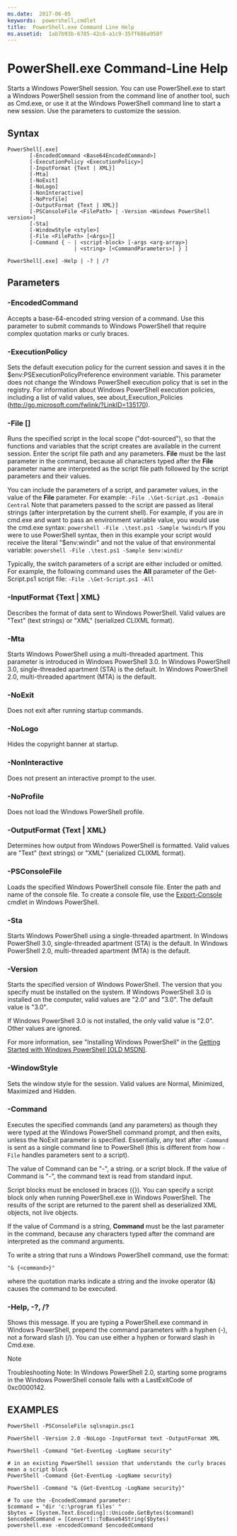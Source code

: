 ```yaml
---
ms.date:  2017-06-05
keywords:  powershell,cmdlet
title:  PowerShell.exe Command Line Help
ms.assetid:  1ab7b93b-6785-42c6-a1c9-35ff686a958f
---
```


# PowerShell.exe Command-Line Help
Starts a Windows PowerShell session. You can use PowerShell.exe to start a Windows PowerShell session from the command line of another tool, such as Cmd.exe, or use it at the Windows PowerShell command line to start a new session. Use the parameters to customize the session.

## Syntax

```syntax
PowerShell[.exe]
       [-EncodedCommand <Base64EncodedCommand>]
       [-ExecutionPolicy <ExecutionPolicy>]
       [-InputFormat {Text | XML}] 
       [-Mta]
       [-NoExit]
       [-NoLogo]
       [-NonInteractive] 
       [-NoProfile] 
       [-OutputFormat {Text | XML}] 
       [-PSConsoleFile <FilePath> | -Version <Windows PowerShell version>]
       [-Sta]
       [-WindowStyle <style>]
       [-File <FilePath> [<Args>]]
       [-Command { - | <script-block> [-args <arg-array>]
                     | <string> [<CommandParameters>] } ]

PowerShell[.exe] -Help | -? | /?
```

## Parameters

### -EncodedCommand <Base64EncodedCommand>
Accepts a base-64-encoded string version of a command. Use this parameter to submit commands to Windows PowerShell that require complex quotation marks or curly braces.

### -ExecutionPolicy <ExecutionPolicy>
Sets the default execution policy for the current session and saves it in the $env:PSExecutionPolicyPreference environment variable. This parameter does not change the Windows PowerShell execution policy that is set in the registry. For information about Windows PowerShell execution policies, including a list of valid values, see about_Execution_Policies (http://go.microsoft.com/fwlink/?LinkID=135170).

### -File <FilePath> \[<Parameters>]
Runs the specified script in the local scope ("dot-sourced"), so that the functions and variables that the script creates are available in the current session. Enter the script file path and any parameters. **File** must be the last parameter in the command, because all characters typed after the **File** parameter name are interpreted as the script file path followed by the script parameters and their values.

You can include the parameters of a script, and parameter values, in the value of the **File** parameter. For example: `-File .\Get-Script.ps1 -Domain Central`
Note that parameters passed to the script are passed as literal strings (after interpretation by the current shell).
For example, if you are in cmd.exe and want to pass an environment variable value, you would use the cmd.exe syntax: `powershell -File .\test.ps1 -Sample %windir%`
If you were to use PowerShell syntax, then in this example your script would receive the literal "$env:windir" and not the value of that environmental variable: `powershell -File .\test.ps1 -Sample $env:windir`

Typically, the switch parameters of a script are either included or omitted. For example, the following command uses the **All** parameter of the Get-Script.ps1 script file: `-File .\Get-Script.ps1 -All`

### \-InputFormat {Text | XML}
Describes the format of data sent to Windows PowerShell. Valid values are "Text" (text strings) or "XML" (serialized CLIXML format).

### -Mta
Starts Windows PowerShell using a multi-threaded apartment. This parameter is introduced in Windows PowerShell 3.0. In Windows PowerShell 3.0, single-threaded apartment (STA) is the default. In Windows PowerShell 2.0, multi-threaded apartment (MTA) is the default.

### -NoExit
Does not exit after running startup commands.

### -NoLogo
Hides the copyright banner at startup.

### -NonInteractive
Does not present an interactive prompt to the user.

### -NoProfile
Does not load the Windows PowerShell profile.

### -OutputFormat {Text | XML}
Determines how output from Windows PowerShell is formatted. Valid values are "Text" (text strings) or "XML" (serialized CLIXML format).

### -PSConsoleFile <FilePath>
Loads the specified Windows PowerShell console file. Enter the path and name of the console file. To create a console file, use the [Export-Console](https://technet.microsoft.com/en-us/library/4bab1c02-9e61-4aaf-9957-11d1934ef4ef) cmdlet in Windows PowerShell.

### -Sta
Starts Windows PowerShell using a single-threaded apartment. In Windows PowerShell 3.0, single-threaded apartment (STA) is the default. In Windows PowerShell 2.0, multi-threaded apartment (MTA) is the default.

### -Version <Windows PowerShell Version>
Starts the specified version of Windows PowerShell. The version that you specify must be installed on the system. If Windows PowerShell 3.0 is installed on the computer, valid values are "2.0" and "3.0". The default value is "3.0".

If Windows PowerShell 3.0 is not installed, the only valid value is "2.0". Other values are ignored.

For more information, see "Installing Windows PowerShell" in the [Getting Started with Windows PowerShell [OLD MSDN]](https://technet.microsoft.com/en-us/library/69555d95-b481-43e1-86e7-b46d68b3e2dd).

### -WindowStyle <Window style>
Sets the window style for the session. Valid values are Normal, Minimized, Maximized and Hidden.

### -Command
Executes the specified commands (and any parameters) as though they were typed at the Windows PowerShell command prompt, and then exits, unless the NoExit parameter is specified.
Essentially, any text after `-Command` is sent as a single command line to PowerShell (this is different from how `-File` handles parameters sent to a script).

The value of Command can be "-", a string. or a script block. If the value of Command is "-", the command text is read from standard input.

Script blocks must be enclosed in braces ({}). You can specify a script block only when running PowerShell.exe in Windows PowerShell. The results of the script are returned to the parent shell as deserialized XML objects, not live objects.

If the value of Command is a string, **Command** must be the last parameter in the command, because any characters typed after the command are interpreted as the command arguments.

To write a string that runs a Windows PowerShell command, use the format:

```
"& {<command>}"
```

where the quotation marks indicate a string and the invoke operator (&) causes the command to be executed.

### -Help, -?, /?
Shows this message. If you are typing a PowerShell.exe command in Windows PowerShell, prepend the command parameters with a hyphen (-), not a forward slash (/). You can use either a hyphen or forward slash in Cmd.exe.

> [!NOTE]
> Troubleshooting Note: In Windows PowerShell 2.0, starting some programs in the Windows PowerShell console fails with a LastExitCode of 0xc0000142.

## EXAMPLES

```
PowerShell -PSConsoleFile sqlsnapin.psc1

PowerShell -Version 2.0 -NoLogo -InputFormat text -OutputFormat XML

PowerShell -Command "Get-EventLog -LogName security"

# in an existing PowerShell session that understands the curly braces mean a script block
PowerShell -Command {Get-EventLog -LogName security}

PowerShell -Command "& {Get-EventLog -LogName security}"

# To use the -EncodedCommand parameter:
$command = "dir 'c:\program files' "
$bytes = [System.Text.Encoding]::Unicode.GetBytes($command)
$encodedCommand = [Convert]::ToBase64String($bytes)
powershell.exe -encodedCommand $encodedCommand
```

